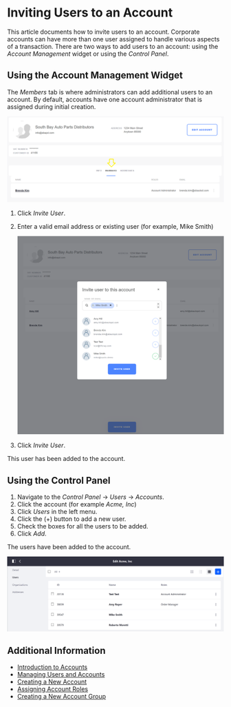 # Inviting Users to an Account

This article documents how to invite users to an account. Corporate accounts can have more than one user assigned to handle various aspects of a transaction. There are two ways to add users to an account: using the _Account Management_ widget or using the _Control Panel_.

## Using the Account Management Widget

The _Members_ tab is where administrators can add additional users to an account. By default, accounts have one account administrator that is assigned during initial creation.

   ![Account Management Widget's Members Tab](./images/01.png)

1. Click _Invite User_.
1. Enter a valid email address or existing user (for example, Mike Smith)

   ![Inviting a User to the Account](./images/02.png)

1. Click _Invite User_.

This user has been added to the account.

## Using the Control Panel

1. Navigate to the _Control Panel_ → _Users_ → _Accounts_.
1. Click the account (for example _Acme, Inc_)
1. Click _Users_ in the left menu.
1. Click the (+) button to add a new user.
1. Check the boxes for all the users to be added.
1. Click _Add_.

The users have been added to the account.

![Inviting a user to an Account in the Control Panel](./images/03.png)

## Additional Information

* [Introduction to Accounts](../introduction-to-accounts/README.md)
* [Managing Users and Accounts](../README.md)
* [Creating a New Account](../customers/creating-a-new-account.md)
* [Assigning Account Roles](../customers/assigning-account-roles.md)
* [Creating a New Account Group](../customers/creating-a-new-account-group.md)
